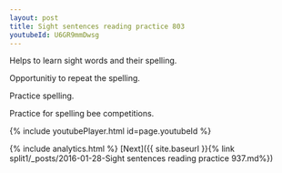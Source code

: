```yaml
---
layout: post
title: Sight sentences reading practice 803
youtubeId: U6GR9mmDwsg
---
```

 
 
Helps to learn sight words and their spelling.

Opportunitiy to repeat the spelling. 

Practice spelling. 
 
Practice for spelling bee competitions. 
 
{% include youtubePlayer.html id=page.youtubeId %}
 
 
{% include analytics.html %} 
[Next]({{ site.baseurl }}{% link  split1/_posts/2016-01-28-Sight sentences reading practice 937.md%})
 
